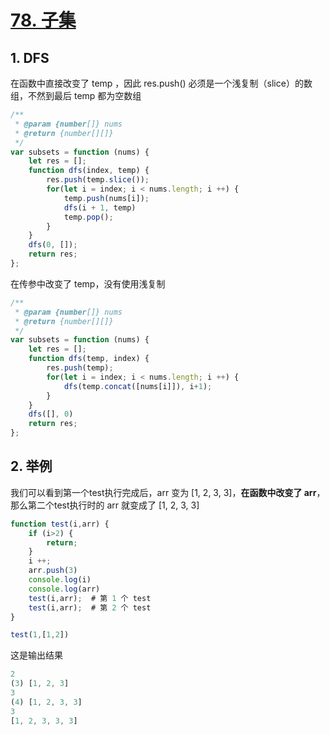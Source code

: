 # [78. 子集](https://leetcode-cn.com/problems/subsets/)

## 1. DFS

在函数中直接改变了 temp ，因此 res.push() 必须是一个浅复制（slice）的数组，不然到最后 temp 都为空数组

```javascript
/**
 * @param {number[]} nums
 * @return {number[][]}
 */
var subsets = function (nums) {
    let res = [];
    function dfs(index, temp) {
        res.push(temp.slice());
        for(let i = index; i < nums.length; i ++) {
            temp.push(nums[i]);
            dfs(i + 1, temp)
            temp.pop();
        }
    }
    dfs(0, []);
    return res;
};
```

在传参中改变了 temp，没有使用浅复制

```javascript
/**
 * @param {number[]} nums
 * @return {number[][]}
 */
var subsets = function (nums) {
    let res = [];
    function dfs(temp, index) {
        res.push(temp);
        for(let i = index; i < nums.length; i ++) {
            dfs(temp.concat([nums[i]]), i+1);
        }
    }
    dfs([], 0)
    return res;
};
```

## 2. 举例

我们可以看到第一个test执行完成后，arr 变为 [1, 2, 3, 3]，**在函数中改变了 arr**，那么第二个test执行时的 arr 就变成了 [1, 2, 3, 3]

```javascript
function test(i,arr) {
    if (i>2) {
        return;
    }
    i ++;
    arr.push(3)            
    console.log(i)
    console.log(arr)
    test(i,arr);  # 第 1 个 test
    test(i,arr);  # 第 2 个 test
}

test(1,[1,2])
```

这是输出结果

```javascript
2
(3) [1, 2, 3]
3
(4) [1, 2, 3, 3]
3
[1, 2, 3, 3, 3]
```


